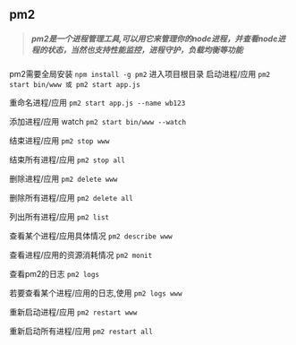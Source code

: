 ## pm2

> ##### pm2是一个进程管理工具,可以用它来管理你的node进程，并查看node进程的状态，当然也支持性能监控，进程守护，负载均衡等功能
>

 pm2需要全局安装
`npm install -g pm2`
进入项目根目录
启动进程/应用 `pm2 start bin/www 或 pm2 start app.js`

重命名进程/应用 `pm2 start app.js --name wb123`

添加进程/应用 watch `pm2 start bin/www --watch`

结束进程/应用 `pm2 stop www`

结束所有进程/应用 `pm2 stop all`

删除进程/应用 `pm2 delete www`

删除所有进程/应用 `pm2 delete all`

列出所有进程/应用 `pm2 list`

查看某个进程/应用具体情况 `pm2 describe www`

查看进程/应用的资源消耗情况 `pm2 monit`

查看pm2的日志 `pm2 logs`

若要查看某个进程/应用的日志,使用 `pm2 logs www`

重新启动进程/应用 `pm2 restart www`

重新启动所有进程/应用 `pm2 restart all`

